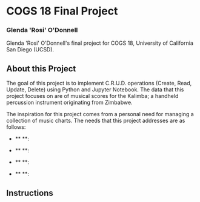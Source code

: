 # COGS 18 Final Project
### Glenda 'Rosi' O'Donnell


<!-- TODO!! Link to Ms. O'Donnell's Github repository. -->
<!-- [![lite-badge](LINK_TO_SVG_IMAGE)](LINK_TO_REPO) -->

Glenda 'Rosi' O'Donnell's final project for COGS 18, University of California San Diego (UCSD).

## About this Project

The goal of this project is to implement C.R.U.D. operations (Create, Read, Update, Delete) using Python and Jupyter Notebook. The data that this project focuses on are of musical scores for the Kalimba; a handheld percussion instrument originating from Zimbabwe.

The inspiration for this project comes from a personal need for managing a collection of music charts. The needs that this project addresses are as follows:
- **  **:

- **  **:

- **  **:

- **  **:


## Instructions
